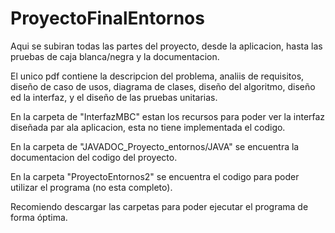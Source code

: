 # ProyectoFinalEntornos
Aqui se subiran todas las partes del proyecto, desde la aplicacion, hasta las pruebas de caja blanca/negra y la documentacion.

El unico pdf contiene la descripcion del problema, analiis de requisitos, diseño de caso de usos, diagrama de clases, diseño del algoritmo, diseño ed la interfaz, y el diseño de las pruebas unitarias.

En la carpeta de "InterfazMBC" estan los recursos para poder ver la interfaz diseñada par ala aplicacion, esta no tiene implementada el codigo.

En la carpeta de "JAVADOC_Proyecto_entornos/JAVA" se encuentra la documentacion del codigo del proyecto.

En la carpeta "ProyectoEntornos2" se encuentra el codigo para poder utilizar el programa (no esta completo).


Recomiendo descargar las carpetas para poder ejecutar el programa de forma óptima.
